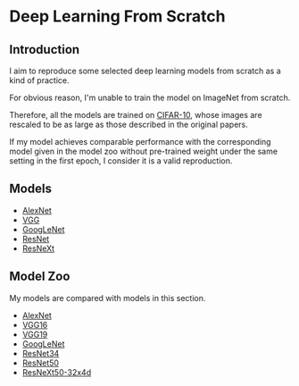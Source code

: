 # Deep Learning From Scratch
## Introduction
I aim to reproduce some selected deep learning models from scratch as a kind of practice.

For obvious reason, I'm unable to train the model on ImageNet from scratch.

Therefore, all the models are trained on [CIFAR-10](https://www.cs.toronto.edu/~kriz/cifar.html), whose images are rescaled to be as large as those described in the original papers.

If my model achieves comparable performance with the corresponding model given in the model zoo without pre-trained weight under the same setting in the first epoch, I consider it is a valid reproduction.

## Models
* [AlexNet](https://papers.nips.cc/paper/4824-imagenet-classification-with-deep-convolutional-neural-networks)
* [VGG](https://arxiv.org/abs/1409.1556)
* [GoogLeNet](https://arxiv.org/abs/1409.4842)
* [ResNet](https://arxiv.org/abs/1512.03385)
* [ResNeXt](https://arxiv.org/abs/1611.05431)

## Model Zoo
My models are compared with models in this section.
* [AlexNet](http://pytorch.org/docs/master/torchvision/models.html#torchvision.models.alexnet)
* [VGG16](http://pytorch.org/docs/master/torchvision/models.html#torchvision.models.vgg16)
* [VGG19](http://pytorch.org/docs/master/torchvision/models.html#torchvision.models.vgg19)
* [GoogLeNet](https://github.com/apache/incubator-mxnet/blob/master/example/image-classification/symbols/googlenet.py)
* [ResNet34](http://pytorch.org/docs/master/torchvision/models.html#torchvision.models.resnet34)
* [ResNet50](http://pytorch.org/docs/master/torchvision/models.html#torchvision.models.resnet50)
* [ResNeXt50-32x4d](https://github.com/prlz77/ResNeXt.pytorch)

